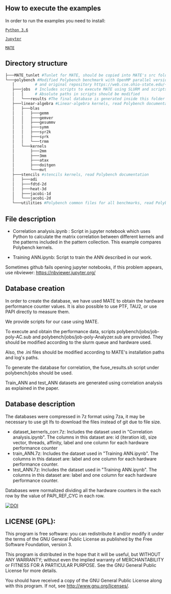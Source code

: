 ## How to execute the examples

In order to run the examples you need to install:

[`Python 3.6`](https://www.python.org/downloads/)


[`Jupyter`](https://jupyter.org/)


[`MATE`](https://github.com/HPCA4SE-UAB/MATE)

## Directory structure

 ```bash
├───MATE_tunlet #Tunlet for MATE, should be copied into MATE's src folder before compiling: [MATE_dir]/src/Analyzer
└───polybench #Modified Polybench benchmark with OpenMP parallel versions. Documentation about polybench can be found inside polybench.pdf
	│ 		  # and original repository https://web.cse.ohio-state.edu/~pouchet.2/software/polybench/
    ├───jobs  # Includes scripts to execute MATE using SLURM and scripts to read intermediary results to produce database
	│   │	  # Absolute paths in scripts should be modified
    │   └───results #The final database is generated inside this folder
    ├───linear-algebra #Linear-algebra kernels, read Polybench documentation
    │   ├───blas
    │   │   ├───gemm
    │   │   ├───gemver
    │   │   ├───gesummv
    │   │   ├───symm
    │   │   ├───syr2k
    │   │   ├───syrk
    │   │   └───trmm
    │   └───kernels 
    │       ├───2mm
    │       ├───3mm
    │       ├───atax
    │       ├───doitgen
    │       └───mvt
    ├───stencils #stencils kernels, read Polybench documentation
    │   ├───adi
    │   ├───fdtd-2d
    │   ├───heat-3d
    │   ├───jacobi-1d
    │   └───jacobi-2d
    └───utilities #Polybench common files for all benchmarks, read Polybench documentation
 ```
## File description

* Correlation analysis.ipynb :
	Script in jupyter notebook which uses Python to calculate the matrix correlation between different kernels and the patterns included in the pattern collection. This example compares Polybench kernels.

* Training ANN.ipynb:
	Script to train the ANN described in our work.

Sometimes github fails opening jupyter notebooks, if this problem appears, use nbviewer: https://nbviewer.jupyter.org/

## Database creation

In order to create the database, we have used MATE to obtain the hardware performance counter values. It is also possible to use PTF, TAU2, or use PAPI directly to measure them.

We provide scripts for our case using MATE.

To execute and obtain the performance data, scripts polybench/jobs/job-poly-AC.sub and polybench/jobs/job-poly-Analyzer.sub are provided. They should be modified according to the slurm queue and hardware used.

Also, the .ini files should be modified according to MATE's installation paths and log's paths.

To generate the database for correlation, the fuse_results.sh script under polybench/jobs should be used.

Train_ANN and test_ANN datasets are generated using correlation analysis as explained in the paper.




## Database description

The databases were compressed in 7z format using 7za, it may be necessary to use git lfs to download the files instead of git due to file size.

* dataset_kernerls_corr.7z:
	Includes the dataset used in "Correlation analysis.ipynb". The columns in this dataset are: id (iteration id), size vector, threads, affinity, label and one column for each hardware performance counter
* train_ANN.7z:
    Includes the dataset used in "Training ANN.ipynb". The columns in this dataset are: label and one column for each hardware performance counter.
* test_ANN.7z:
    Includes the dataset used in "Training ANN.ipynb". The columns in this dataset are: label and one column for each hardware performance counter.

	
Databases were normalized dividing all the hardware counters in the each row by the value of PAPI_REF_CYC in each row.



[![DOI](https://zenodo.org/badge/DOI/10.5281/zenodo.3865286.svg)](https://doi.org/10.5281/zenodo.3865286)



## LICENSE (GPL):

This program is free software: you can redistribute it and/or modify it under the terms of the GNU General Public License as published by the Free Software Foundation, version 3.

This program is distributed in the hope that it will be useful, but WITHOUT ANY WARRANTY; without even the implied warranty of MERCHANTABILITY or FITNESS FOR A PARTICULAR PURPOSE. See the GNU General Public License for more details.
 
You should have received a copy of the GNU General Public License along with this program. If not, see <http://www.gnu.org/licenses/>.
